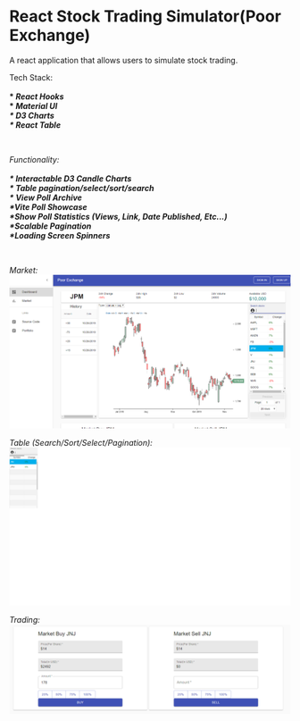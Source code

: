 # React Stock Trading Simulator(Poor Exchange)
A react application that allows users to simulate stock trading. 


Tech Stack:
</br>
<b>
 </br>
  *<i> React Hooks  </i>
  </br>
  *<i> Material UI <i> 
 </br>
  *<i> D3 Charts </i>
  </br>
  *<i> React Table </i>
  </br>

  </b>
  </br>
  

Functionality:
</br>
<b>
 </br>
  *<i> Interactable D3 Candle Charts </i>
  </br>
  *<i> Table pagination/select/sort/search<i> 
 </br>
  *<i> View Poll Archive</i>
  </br>
   *<i>Vite Poll Showcase</i>
 </br>
  *<i>Show Poll Statistics (Views, Link, Date Published, Etc...)</i>
   </br>
   *<i>Scalable Pagination</i>
  </br>
   *<i>Loading Screen Spinners</i>
 </br>
  
  </b>
  </br>
  
Market:
</br>
![Alt text](https://github.com/DanielLopezCS/React-Stock-Trading-Simulator/blob/master/Screenshots/market.png "Market")

Table (Search/Sort/Select/Pagination):
</br>
![Alt text](https://github.com/DanielLopezCS/React-Stock-Trading-Simulator/blob/master/Screenshots/search.png "Table")

Trading:
</br>
![Alt text](https://github.com/DanielLopezCS/React-Stock-Trading-Simulator/blob/master/Screenshots/trade.png "Trade Menus")
